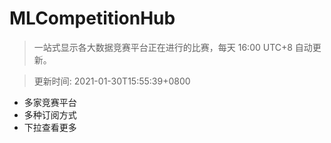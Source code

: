 # MLCompetitionHub

> 一站式显示各大数据竞赛平台正在进行的比赛，每天 16:00 UTC+8 自动更新。
  
> 更新时间: 2021-01-30T15:55:39+0800 

* 多家竞赛平台
* 多种订阅方式
* 下拉查看更多